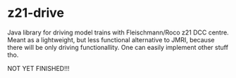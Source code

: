 # z21-drive
Java library for driving model trains with Fleischmann/Roco z21 DCC centre. 
Meant as a lightweight, but less functional alternative to JMRI, because there will be only driving functionallity. One can easily implement other stuff tho.

NOT YET FINISHED!!!
